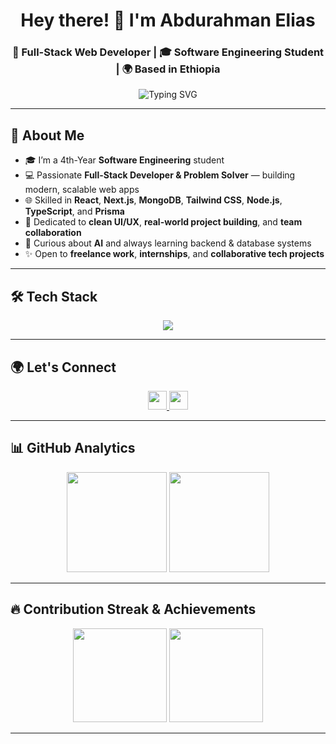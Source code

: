 <!-- Profile Header --> 
<h1 align="center">Hey there! 👋 I'm Abdurahman Elias</h1>
<h3 align="center">🚀 Full-Stack Web Developer | 🎓 Software Engineering Student | 🌍 Based in Ethiopia</h3>

<p align="center">
  <img src="https://readme-typing-svg.demolab.com?font=Fira+Code&weight=500&size=22&duration=3000&pause=1000&center=true&width=700&lines=Hi+I%27m+Temkin+Abdulmelik!;Full-Stack+Developer+%7C+React+%2F+Next.js+%2F+MongoDB;Problem+Solver+%26+AI+Enthusiast;Building+Clean+%26+Scalable+Web+Apps;Let%27s+Create+Something+Great+Together!" alt="Typing SVG" />
</p>

---

## 🧠 About Me

- 🎓 I’m a 4th-Year **Software Engineering** student  
- 💻 Passionate **Full-Stack Developer & Problem Solver** — building modern, scalable web apps  
- 🌐 Skilled in **React**, **Next.js**, **MongoDB**, **Tailwind CSS**, **Node.js**, **TypeScript**, and **Prisma**  
- 🎨 Dedicated to **clean UI/UX**, **real-world project building**, and **team collaboration**  
- 🤖 Curious about **AI** and always learning backend & database systems  
- ✨ Open to **freelance work**, **internships**, and **collaborative tech projects**  

---

## 🛠️ Tech Stack

<div align="center">
  <img src="https://skillicons.dev/icons?i=react,nextjs,nodejs,typescript,javascript,tailwind,html,css,mongodb,prisma,figma,git" />
</div>

---

## 🌍 Let's Connect

<div align="center">
  <a href="https://t.me/eabdu5" target="_blank">
    <img src="https://img.shields.io/static/v1?message=Telegram&logo=telegram&label=&color=2CA5E0&logoColor=white&labelColor=&style=for-the-badge" height="30" />
  </a>
  <a href="https://www.linkedin.com/in/abdurahman05/" target="_blank">
    <img src="https://img.shields.io/static/v1?message=LinkedIn&logo=linkedin&label=&color=0077B5&logoColor=white&labelColor=&style=for-the-badge" height="30" />
  </a>
</div>

---

## 📊 GitHub Analytics

<div align="center">
  <img src="https://github-readme-stats.vercel.app/api?username=Abdurahman-05&show_icons=true&theme=dracula&include_all_commits=true&count_private=true&hide_border=false&border_radius=10" height="160" />
  <img src="https://github-readme-stats.vercel.app/api/top-langs/?username=Abdurahman-05&layout=compact&theme=dracula&langs_count=8&hide_border=false&border_radius=10" height="160" />
</div>

---

## 🔥 Contribution Streak & Achievements

<div align="center">
  <img src="https://streak-stats.demolab.com/?user=Abdurahman-05&theme=dracula&hide_border=false&border_radius=10" height="150" />
  <img src="https://github-profile-trophy.vercel.app/?username=Abdurahman-05&theme=dracula&no-frame=false&no-bg=false&margin-w=8&margin-h=8" height="150" />
</div>

---
